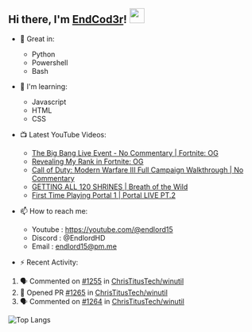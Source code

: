 ## Hi there, I'm [EndCod3r](https://youtube.com/@endlord15)! <img src='https://github.com/EndCod3r/endlord15/blob/main/wave.gif?raw=true](https://github.com/Endlord15/endlord15/blob/38bca1b569f19b03a6cf246c35db5f7e2f331cc5/wave.gif' width=30>

- 🦾 Great in:
  - Python
  - Powershell
  - Bash

- 🌱 I'm learning:
  - Javascript
  - HTML
  - CSS

- 📺 Latest YouTube Videos:<!-- YOUTUBE:START -->
  - [The Big Bang Live Event - No Commentary | Fortnite: OG](https://www.youtube.com/watch?v=4ALgSeL2gHU)
  - [Revealing My Rank in Fortnite: OG](https://www.youtube.com/watch?v=rMA618J--1A)
  - [Call of Duty: Modern Warfare III Full Campaign Walkthrough | No Commentary](https://www.youtube.com/watch?v=CvJiW5ZndhI)
  - [GETTING ALL 120 SHRINES | Breath of the Wild](https://www.youtube.com/watch?v=15BQtpMhUMs)
  - [First Time Playing Portal 1 |  Portal LIVE PT.2](https://www.youtube.com/watch?v=C8mbazN4nE8)<!-- YOUTUBE:END -->


- 📫 How to reach me:
  - Youtube : <https://youtube.com/@endlord15>
  - Discord : @EndlordHD
  - Email : endlord15@pm.me

 - ⚡️ Recent Activity:
<!--START_SECTION:activity-->
1. 🗣 Commented on [#1255](https://github.com/ChrisTitusTech/winutil/pull/1255#issuecomment-1843815116) in [ChrisTitusTech/winutil](https://github.com/ChrisTitusTech/winutil)
2. 💪 Opened PR [#1265](https://github.com/ChrisTitusTech/winutil/pull/1265) in [ChrisTitusTech/winutil](https://github.com/ChrisTitusTech/winutil)
3. 🗣 Commented on [#1264](https://github.com/ChrisTitusTech/winutil/pull/1264#issuecomment-1843814836) in [ChrisTitusTech/winutil](https://github.com/ChrisTitusTech/winutil)
<!--END_SECTION:activity-->

  ![Top Langs](https://github-readme-stats-endlord15.vercel.app/api/top-langs/?username=endcod3r&layout=compact&theme=transparent)
